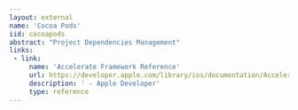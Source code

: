 ```yaml
---
layout: external
name: 'Cocoa Pods'
iid: cocoapods
abstract: "Project Dependencies Management"
links:
 - link:
     name: 'Accelerate Framework Reference'
     url: https://developer.apple.com/library/ios/documentation/Accelerate/Reference/AccelerateFWRef/index.html
     description: ' - Apple Developer'
     type: reference
---
```



